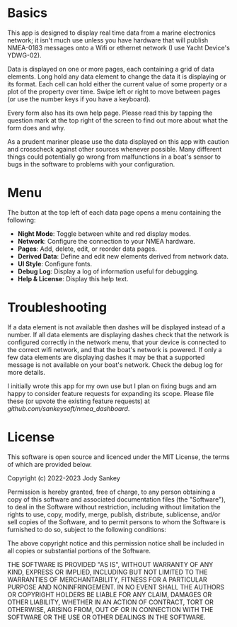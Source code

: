 # Basics

This app is designed to display real time data from a marine electronics
network; it isn't much use unless you have hardware that will publish NMEA-0183
messages onto a Wifi or ethernet network (I use Yacht Device's YDWG-02).

Data is displayed on one or more pages, each containing a grid of data elements.
Long hold any data element to change the data it is displaying or its format.
Each cell can hold either the current value of some property or a plot of the
property over time. Swipe left or right to move between pages (or use the number
keys if you have a keyboard).

Every form also has its own help page. Please read this by tapping the question
mark at the top right of the screen to find out more about what the form does
and why.

As a prudent mariner please use the data displayed on this app with caution and
crosscheck against other sources whenever possible. Many different things could
potentially go wrong from malfunctions in a boat's sensor to bugs in the
software to problems with your configuration.

# Menu

The button at the top left of each data page opens a menu containing
the following:

* **Night Mode**: Toggle between white and red display modes.
* **Network**: Configure the connection to your NMEA hardware.
* **Pages**: Add, delete, edit, or reorder data pages.
* **Derived Data**: Define and edit new elements derived from network data.
* **UI Style**: Configure fonts.
* **Debug Log**: Display a log of information useful for debugging.
* **Help & License**: Display this help text.

# Troubleshooting

If a data element is not available then dashes will be displayed instead of a
number. If all data elements are displaying dashes check that the network is
configured correctly in the network menu, that your device is connected to the
correct wifi network, and that the boat's network is powered. If only a few data
elements are displaying dashes it may be that a supported message is not
available on your boat's network. Check the debug log for more details.

I initially wrote this app for my own use but I plan on fixing bugs and am happy
to consider feature requests for expanding its scope. Please file these (or
upvote the existing feature requests) at *github.com/sankeysoft/nmea_dashboard*.

# License

This software is open source and licenced under the MIT License, the terms of
which are provided below.

Copyright (c) 2022-2023 Jody Sankey

Permission is hereby granted, free of charge, to any person obtaining a copy of
this software and associated documentation files (the "Software"), to deal in
the Software without restriction, including without limitation the rights to
use, copy, modify, merge, publish, distribute, sublicense, and/or sell copies of
the Software, and to permit persons to whom the Software is furnished to do so,
subject to the following conditions:

The above copyright notice and this permission notice shall be included in all
copies or substantial portions of the Software.

THE SOFTWARE IS PROVIDED "AS IS", WITHOUT WARRANTY OF ANY KIND, EXPRESS OR
IMPLIED, INCLUDING BUT NOT LIMITED TO THE WARRANTIES OF MERCHANTABILITY, FITNESS
FOR A PARTICULAR PURPOSE AND NONINFRINGEMENT. IN NO EVENT SHALL THE AUTHORS OR
COPYRIGHT HOLDERS BE LIABLE FOR ANY CLAIM, DAMAGES OR OTHER LIABILITY, WHETHER
IN AN ACTION OF CONTRACT, TORT OR OTHERWISE, ARISING FROM, OUT OF OR IN
CONNECTION WITH THE SOFTWARE OR THE USE OR OTHER DEALINGS IN THE SOFTWARE.